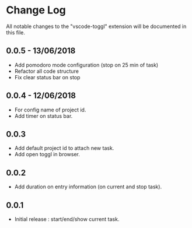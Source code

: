 # Change Log
All notable changes to the "vscode-toggl" extension will be documented in this file.

## 0.0.5 - 13/06/2018

- Add pomodoro mode configuration (stop on 25 min of task)
- Refactor all code structure
- Fix clear status bar on stop

## 0.0.4 - 12/06/2018

- For config name of project id.
- Add timer on status bar.

## 0.0.3

- Add default project id to attach new task.
- Add open toggl in browser.

## 0.0.2

- Add duration on entry information (on current and stop task).

## 0.0.1

- Initial release : start/end/show current task.
